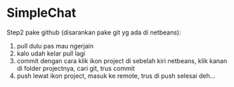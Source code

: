 SimpleChat
==========
Step2 pake github (disarankan pake git yg ada di netbeans):
1. pull dulu pas mau ngerjain
2. kalo udah kelar pull lagi
3. commit dengan cara klik ikon project di sebelah kiri netbeans, klik kanan di folder projectnya, cari git, trus commit
4. push lewat ikon project, masuk ke remote, trus di push
selesai deh...
